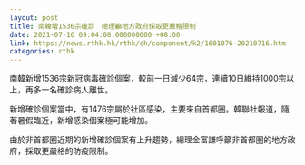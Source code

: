 ```yaml
---
layout: post
title: 南韓增1536宗確診　總理籲地方政府採取更嚴格限制
date: 2021-07-16 09:04:08.000000000 +08:00
link: https://news.rthk.hk/rthk/ch/component/k2/1601076-20210716.htm
categories: rthk
---
```


南韓新增1536宗新冠病毒確診個案，較前一日減少64宗，連續10日維持1000宗以上，再多一名確診病人離世。

新增確診個案當中，有1476宗屬於社區感染，主要來自首都圈。韓聯社報道，隨著暑假臨近，新增感染個案極可能增加。

由於非首都圈近期的新增確診個案有上升趨勢，總理金富謙呼籲非首都圈的地方政府，採取更嚴格的防疫限制。
